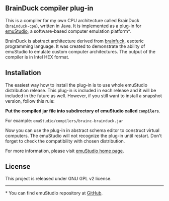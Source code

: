 BrainDuck compiler plug-in
---------------------------

This is a compiler for my own CPU architecture called BrainDuck (`brainduck-cpu`),
written in Java. It is implemented as a plug-in for [emuStudio](http://emustudio.sf.net), a software-based
computer emulation platform\*.

BrainDuck is abstract architecture derived from [brainfuck](http://en.wikipedia.org/wiki/Brainfuck), esoteric
programming language. It was created to demonstrate the ability of emuStudio to emulate custom computer architectures.
The output of the compiler is in Intel HEX format.

Installation
------------

The easiest way how to install the plug-in is to use whole emuStudio distribution release. This plug-in is
included in each release and it will be included in the future as well. However, if you still want to install
a snapshot version, follow this rule: 

**Put the compiled jar file into subdirectory of emuStudio called `compilers`**.

For example: `emuStudio/compilers/brainc-brainduck.jar`

Now you can use the plug-in in abstract schema editor to construct virtual computers. The emuStudio
will not recognize the plug-in until restart. Don't forget to check the compatibility with chosen
distribution.

For more information, please visit [emuStudio home page](http://emustudio.sourceforge.net/downloads.html).

License
-------

This project is released under GNU GPL v2 license.

* * *

\* You can find emuStudio repository at [GitHub](https://github.com/vbmacher/emuStudio).
